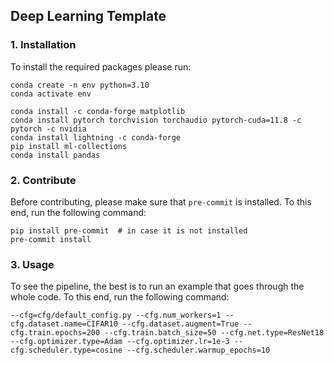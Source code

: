 ## Deep Learning Template

### 1. Installation

To install the required packages please run:

```
conda create -n env python=3.10
conda activate env

conda install -c conda-forge matplotlib
conda install pytorch torchvision torchaudio pytorch-cuda=11.8 -c pytorch -c nvidia
conda install lightning -c conda-forge
pip install ml-collections
conda install pandas
```

### 2. Contribute

Before contributing, please make sure that `pre-commit` is installed. To this end, run the following command:

```
pip install pre-commit  # in case it is not installed
pre-commit install
```

### 3. Usage

To see the pipeline, the best is to run an example that goes through the whole code. To this end, run the following command:

```
--cfg=cfg/default_config.py --cfg.num_workers=1 --cfg.dataset.name=CIFAR10 --cfg.dataset.augment=True --cfg.train.epochs=200 --cfg.train.batch_size=50 --cfg.net.type=ResNet18 --cfg.optimizer.type=Adam --cfg.optimizer.lr=1e-3 --cfg.scheduler.type=cosine --cfg.scheduler.warmup_epochs=10
```
